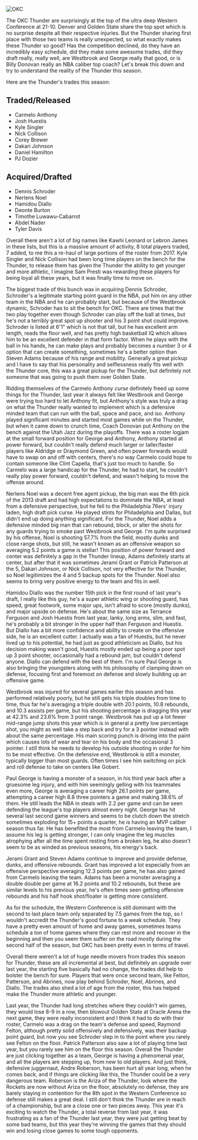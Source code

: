 ![OKC](https://s.yimg.com/cv/apiv2/default/nba/20181218/500x500/thunder_wbgs.png)

The OKC Thunder are surprisingly at the top of the ultra deep Western Conference at 21-10.  Denver and Golden State share the top spot which is no surprise despite all their respective injuries.  But the Thunder sharing first place with those two teams is really unexpected, so what exactly makes these Thunder so good?  Has the competition declined, do they have an incredibly easy schedule, did they make some awesome trades, did they draft really, really well, are Westbrook and George really that good, or is Billy Donovan really an NBA caliber top coach?  Let's break this down and try to understand the reality of the Thunder this season.

Here are the Thunder's trades this season:

## Traded/Released

* Carmelo Anthony
* Josh Huestis
* Kyle Singler
* Nick Collison
* Corey Brewer
* Dakari Johnson
* Daniel Hamilton
* PJ Dozier

## Acquired/Drafted

* Dennis Schroder
* Nerlens Noel
* Hamidou Diallo
* Deonte Burton
* Timothe Luwawu-Cabarrot
* Abdel Nader
* Tyler Davis


Overall there aren't a lot of big names like Kawhi Leonard or Lebron James in these lists, but this is a massive amount of activity, 8 total players traded, 7 added, to me this a re-haul of large portions of the roster from 2017.  Kyle Singler and Nick Collison had been long time players on the bench for the Thunder, to release them has given the Thunder the ability to get younger and more athletic, I imagine Sam Presti was rewarding these players for being loyal all these years, but it was finally time to move on.

The biggest trade of this bunch was in acquiring Dennis Schroder, Schroder's a legitimate starting point guard in the NBA, put him on any other team in the NBA and he can probably start, but because of the Westbrook dynamic, Schroder has to sit the bench for OKC.  There are times that the two play together even though Schroder can play off the ball at times, but he's not a terribly great spot up shooter and his 3 point shot could improve.  Schroder is listed at 6'1" which is not that tall, but he has excellent arm length, reads the floor well, and has pretty high basketball IQ which allows him to be an excellent defender in that form factor.  When he plays with the ball in his hands, he can make plays and probably becomes a number 3 or 4 option that can create something, sometimes he's a better option than Steven Adams because of his range and mobility.  Generally a great pickup and I have to say that his personality and selflessness really fits well with the Thunder core, this was a great pickup for the Thunder, but definitely not someone that was going to push them over Golden State.

Ridding themselves of the Carmelo Anthony _curse_ definitely freed up some things for the Thunder, last year it always felt like Westbrook and George were trying too hard to let Anthony fit, but Anthony's style was truly a drag on what the Thunder really wanted to implement which is a defensive minded team that can run with the ball, space and pace, and iso.  Anthony played significant minutes and started most games while on the Thunder, but when it came down to crunch time, Coach Donovan put Anthony on the bench against the Utah Jazz during the playoffs.  There was a roster logjam at the small forward position for George and Anthony, Anthony started at power forward, but couldn't really defend much larger or taller/faster players like Aldridge or Draymond Green, and often power forwards would have to swap on and off with centers, there's no way Carmelo could hope to contain someone like Clint Capella, that's just too much to handle.  So Carmelo was a large handicap for the Thunder, he had to start, he couldn't really play power forward, couldn't defend, and wasn't helping to move the offense around.

Nerlens Noel was a decent free agent pickup, the big man was the 6th pick of the 2013 draft and had high expectations to dominate the NBA, at least from a defensive perspective, but he fell to the Philadelphia 76ers' injury laden, high draft pick curse.  He played stints for Philadelphia and Dallas, but didn't end up doing anything significant.  For the Thunder, Noel adds a defensive minded big man that can rebound, block, or alter the shots for any guards trying to smoke past Westbrook and George.  I'm quite surprised by his offense, Noel is shooting 57.7% from the field, mostly dunks and close range shots, but still, he wasn't known as an offensive weapon so averaging 5.2 points a game is stellar!  This position of power forward and center was definitely a gap in the Thunder lineup, Adams definitely starts at center, but after that it was sometimes Jerami Grant or Patrick Patterson at the 5, Dakari Johnson, or Nick Collison, not very effective for the Thunder, so Noel legitimizes the 4 and 5 backup spots for the Thunder.  Noel also seems to bring very positive energy to the team and fits in well.

Hamidou Diallo was the number 15th pick in the first round of last year's draft, I really like this guy, he's a super athletic wing or shooting guard, has speed, great footwork, some major ups, isn't afraid to score (mostly dunks), and major upside on defense.  He's about the same size as Terrance Ferguson and Josh Huestis from last year, lanky, long arms, slim, and fast, he's probably a bit stronger in the upper half than Ferguson and Huestis.  But Diallo has a bit more confidence and ability to create on the offensive side, he is an excellent cutter.  I actually was a fan of Huestis, but he never lived up to his potential, he had just as good athleticism as Diallo, but his decision making wasn't good, Huestis mostly ended up being a poor spot up 3 point shooter, occasionally had a rebound jam, but couldn't defend anyone.  Diallo can defend with the best of them.  I'm sure Paul George is also bringing the youngsters along with his philosophy of clamping down on defense, focusing first and foremost on defense and slowly building up an offensive game.
  
Westbrook was injured for several games earlier this season and has performed relatively poorly, but he still gets his triple doubles from time to time, thus far he's averaging a triple double with 20.1 points, 10.8 rebounds, and 10.3 assists per game, but his shooting percentage is dragging this year at 42.3% and 23.6% from 3 point range.  Westbrook has put up a lot fewer mid-range jump shots this year which is in general a pretty low percentage shot, you might as well take a step back and try for a 3 pointer instead with about the same percentage.  His main scoring punch is driving into the paint which causes lots of wear and tear on his body and the occasional 3 pointer.  I still think he needs to develop his outside shooting in order for him to be most effective.  On the defensive end, Westbrook is still a monster, typically bigger than most guards.  Often times I see him switching on pick and roll defense to take on centers like Gobert.

Paul George is having a monster of a season, in his third year back after a gruesome leg injury, and with him seemingly gelling with his teammates even more, George is averaging a career high 26.1 points per game, attempting a career high 8.8 three pointers a game and making 38.6% of them.  He still leads the NBA in steals with 2.2 per game and can be seen defending the league's top players almost every night.  George has hit several last second game winners and seems to be clutch down the stretch sometimes exploding for 15+ points a quarter, he is having an MVP caliber season thus far.  He has benefited the most from Carmelo leaving the team, I assume his leg is getting stronger, I can only imagine the leg muscles atrophying after all the time spent resting from a broken leg, he also doesn't seem to be as winded as previous seasons, his energy's back.

Jerami Grant and Steven Adams continue to improve and provide defense, dunks, and offensive rebounds.  Grant has improved a lot especially from an offensive perspective averaging 12.3 points per game, he has also gained from Carmelo leaving the team.  Adams has been a monster averaging a double double per game at 16.2 points and 10.2 rebounds, but these are similar levels to his previous year, he's often times seen getting offensive rebounds and his half hook shot/floater is getting more consistent.

As for the schedule, the Western Conference is still dominant with the second to last place team only separated by 7.5 games from the top, so I wouldn't accredit the Thunder's good fortune to a weak schedule.  They have a pretty even amount of home and away games, sometimes teams schedule a ton of home games where they can rest more and recover in the beginning and then you seem them suffer on the road mostly during the second half of the season, but OKC has been pretty even in terms of travel.

Overall there weren't a lot of huge needle movers from trades this season for Thunder, these are all incremental at best, but definitely an upgrade over last year, the starting five basically had no change, the trades did help to bolster the bench for sure.  Players that were once second team, like Felton, Patterson, and Abrines, now play behind Schroder, Noel, Abrines, and Diallo.  The trades also shed a lot of age from the roster, this has helped make the Thunder more athletic and younger.

Last year, the Thunder had long stretches where they couldn't win games, they would lose 8-9 in a row, then blowout Golden State at Oracle Arena the next game, they were really inconsistent and I think it had to do with their roster, Carmelo was a drag on the team's defense and speed, Raymond Felton, although pretty solid offensively and defensively, was their backup point guard, but now you see Schroder step in to the point where you rarely see Felton on the floor.  Patrick Patterson also saw a lot of playing time last year, but you rarely see him on the floor this season.  Overall the Thunder are just clicking together as a team, George is having a phenomenal year, and all the players are stepping up, from new to old players.  And just think, defensive juggernaut, Andre Roberson, has been hurt all year long, when he comes back, and if things are clicking like this, the Thunder could be a very dangerous team.  Roberson is the Ariza of the Thunder, look where the Rockets are now without Ariza on the floor, absolutely no defense, they are barely staying in contention for the 8th spot in the Western Conference so defense still makes a great deal.  I still don't think the Thunder are in reach of a championship, but are a close one or two pieces away.  This year it's exciting to watch the Thunder, a total reverse from last year, it was frustrating as a fan of the Thunder last year, they were just getting beat by some bad teams, but this year they're winning the games that they should win and losing close games to some tough opponents.